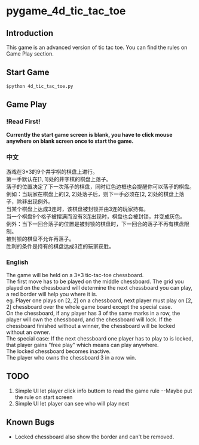 # pygame_4d_tic_tac_toe

## Introduction

This game is an advanced version of tic tac toe. You can find the rules on Game Play section.

## Start Game
```shell
$python 4d_tic_tac_toe.py
```

## Game Play

### !Read First!

**Currently the start game screen is blank, you have to click mouse anywhere on blank screen once to start the game.**

### 中文

游戏在3*3的9个井字棋的棋盘上进行。\
第一手默认在[1, 1]处的井字棋的棋盘上落子。\
落子的位置决定了下一次落子的棋盘，同时红色边框也会提醒你可以落子的棋盘。\
例如：当玩家在棋盘上的[2, 2]处落子后，则下一手必须在[2, 2]处的棋盘上落子，除非出现例外。\
当某个棋盘上达成3连时，该棋盘被封锁并由3连的玩家持有。\
当一个棋盘9个格子被摆满而没有3连出现时，棋盘也会被封锁，并变成灰色。\
例外：当下一回合落子的位置是被封锁的棋盘时，下一回合的落子不再有棋盘限制。\
被封锁的棋盘不允许再落子。\
胜利的条件是持有的棋盘达成3连的玩家获胜。

### English

The game will be held on a 3*3 tic-tac-toe chessboard. \
The first move has to be played on the middle chessboard.
The grid you played on the chessboard will determine the next chessboard you can play, a red border will help you where it is. \
eg. Player one plays on [2, 2] on a chessboard, next player must play on [2, 2] chessboard over the whole game board except the special case. \
On the chessboard, if any player has 3 of the same marks in a row, the player will own the chessboard, and the chessboard will lock. If the chessboard finished without a winner, the chessboard will be locked without an owner. \
The special case: If the next chessboard one player has to play to is locked, that player gains "free play" which means can play anywhere. \
The locked chessboard becomes inactive. \
The player who owns the chessboard 3 in a row win.

## TODO

1. Simple UI let player click info buttom to read the game rule --Maybe put the rule on start screen
2. Simple UI let player can see who will play next

## Known Bugs

* Locked chessboard also show the border and can't be removed. 
